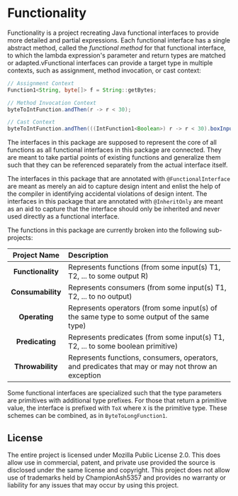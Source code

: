 # Functionality

Functionality is a project recreating Java functional interfaces to provide more detailed and partial expressions. Each functional interface has a single abstract method, called the <i>functional method</i> for that functional interface, to which the lambda expression's parameter and return types are matched or adapted.vFunctional interfaces can provide a target type in multiple contexts, such as assignment, method invocation, or cast context:

```java
// Assignment Context
Function1<String, byte[]> f = String::getBytes;

// Method Invocation Context
byteToIntFunction.andThen(r -> r < 30);

// Cast Context
byteToIntFunction.andThen(((IntFunction1<Boolean>) r -> r < 30).boxInput());
```

The interfaces in this package are supposed to represent the core of all functions as all functional interfaces in this package are connected. They are meant to take partial points of existing functions and generalize them
such that they can be referenced separately from the actual interface itself.

The interfaces in this package that are annotated with `@FunctionalInterface` are meant as merely an aid to capture design intent and enlist the help of the compiler in identifying accidental violations of design intent. The interfaces in this package that are annotated with `@InheritOnly` are meant as an aid to capture that the interface should only be inherited and never used directly as a functional interface.

The functions in this package are currently broken into the following sub-projects:

Project Name | Description
:---: | :---
**Functionality** | Represents functions (from some input(s) T1, T2, ... to some output R)
**Consumability** | Represents consumers (from some input(s) T1, T2, ... to no output)
**Operating** | Represents operators (from some input(s) of the same type to some output of the same type)
**Predicating** | Represents predicates (from some input(s) T1, T2, ... to some boolean primitive)
**Throwability** | Represents functions, consumers, operators, and predicates that may or may not throw an exception

Some functional interfaces are specialized such that the type parameters are primitives with additional type prefixes. For those that return a primitive value, the interface is prefixed with `ToX` where `X` is the primitive type. These schemes can be combined, as in `ByteToLongFunction1`.

## License

The entire project is licensed under Mozilla Public License 2.0. This does allow use in commercial, patent, and private use provided the source is disclosed under the same license and copyright. This project does not allow use of trademarks held by ChampionAsh5357 and provides no warranty or liability for any issues that may occur by using this project.